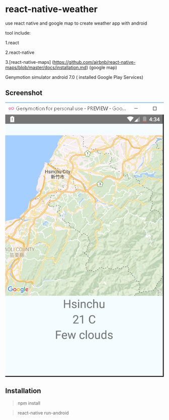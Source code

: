 # react-native-weather

use react native and google map to create weather app with android

tool include:

1.react

2.react-native

3.[react-native-maps] (https://github.com/airbnb/react-native-maps/blob/master/docs/installation.md) (google map) 

Genymotion simulator android 7.0 ( installed Google Play Services)

## Screenshot
![alt text](https://github.com/rice0102/react-native-weather/blob/master/screenshot.PNG "react-native-weather")

## Installation

>npm install

>react-native run-android


